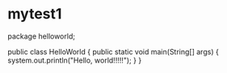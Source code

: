 # mytest1
package helloworld;

public class HelloWorld {
  public static void main(String[] args) {
   system.out.println("Hello, world!!!!!");
  }
}  
  
